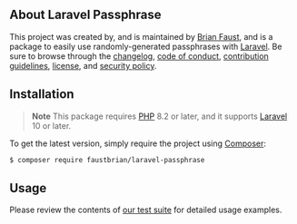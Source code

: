 ## About Laravel Passphrase

This project was created by, and is maintained by [Brian Faust](https://github.com/faustbrian), and is a package to easily use randomly-generated passphrases with [Laravel](https://laravel.com/). Be sure to browse through the [changelog](CHANGELOG.md), [code of conduct](.github/CODE_OF_CONDUCT.md), [contribution guidelines](.github/CONTRIBUTING.md), [license](LICENSE), and [security policy](.github/SECURITY.md).

## Installation

> **Note**
> This package requires [PHP](https://www.php.net/) 8.2 or later, and it supports [Laravel](https://laravel.com/) 10 or later.

To get the latest version, simply require the project using [Composer](https://getcomposer.org/):

```bash
$ composer require faustbrian/laravel-passphrase
```

## Usage

Please review the contents of [our test suite](/tests) for detailed usage examples.
